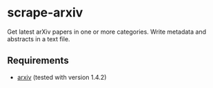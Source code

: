 # scrape-arxiv

Get latest arXiv papers in one or more categories. Write metadata and abstracts in a text file.

## Requirements

- [arxiv](https://pypi.org/project/arxiv/) (tested with version 1.4.2)
